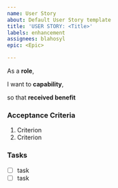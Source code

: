 ```yaml
---
name: User Story
about: Default User Story template
title: 'USER STORY: <Title>'
labels: enhancement
assignees: blahosyl
epic: <Epic>

---
```


As a **role**,

I want to **capability**,

so that **received benefit**

### Acceptance Criteria

1. Criterion
2. Criterion

### Tasks

- [ ] task
- [ ] task
